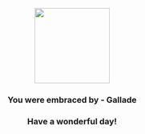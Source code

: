 <p align="center">
    <img src="https://raw.githubusercontent.com/PokeAPI/sprites/master/sprites/pokemon/475.png" width="150" height="150">
</p>
<h3 align="center">You were embraced by - <b>Gallade</b></h3>
<h3 align="center">Have a wonderful day!</h3>
